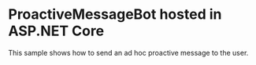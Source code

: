 ﻿# ProactiveMessageBot hosted in ASP.NET Core
This sample shows how to send an ad hoc proactive message to the user.